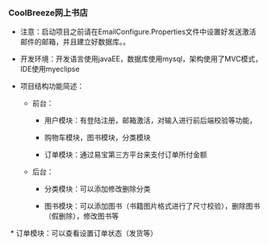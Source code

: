 ### CoolBreeze网上书店  
  * 注意：启动项目之前请在EmailConfigure.Properties文件中设置好发送激活邮件的邮箱，并且建立好数据库。。

  * 开发环境：开发语言使用javaEE，数据库使用mysql，架构使用了MVC模式，IDE使用myeclipse

  * 项目结构功能简述：

    * 前台：

        * 用户模块：有登陆注册，邮箱激活，对输入进行前后端校验等功能，

        * 购物车模块，图书模块，分类模块

        * 订单模块：通过易宝第三方平台来支付订单所付金额

    * 后台：

        * 分类模块：可以添加修改删除分类

        * 图书模块：可以添加图书（书籍图片格式进行了尺寸校验），删除图书（假删除），修改图书等

﻿        * 订单模块：可以查看设置订单状态（发货等）



